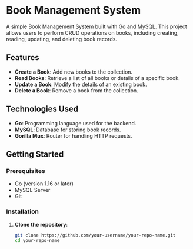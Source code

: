 # Book Management System

A simple Book Management System built with Go and MySQL. This project allows users to perform CRUD operations on books, including creating, reading, updating, and deleting book records. 

## Features

- **Create a Book**: Add new books to the collection.
- **Read Books**: Retrieve a list of all books or details of a specific book.
- **Update a Book**: Modify the details of an existing book.
- **Delete a Book**: Remove a book from the collection.

## Technologies Used

- **Go**: Programming language used for the backend.
- **MySQL**: Database for storing book records.
- **Gorilla Mux**: Router for handling HTTP requests.

## Getting Started

### Prerequisites

- Go (version 1.16 or later)
- MySQL Server
- Git

### Installation

1. **Clone the repository**:

   ```bash
   git clone https://github.com/your-username/your-repo-name.git
   cd your-repo-name
